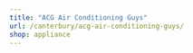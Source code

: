 ```yaml
---
title: "ACG Air Conditioning Guys"
url: /canterbury/acg-air-conditioning-guys/
shop: appliance
---
```

